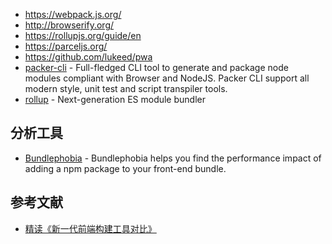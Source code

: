- https://webpack.js.org/
- http://browserify.org/
- https://rollupjs.org/guide/en
- https://parceljs.org/
- https://github.com/lukeed/pwa
- [packer-cli](https://github.com/yohangz/packer-cli) - Full-fledged CLI tool to generate and package node modules compliant with Browser and NodeJS. Packer CLI support all modern style, unit test and script transpiler tools.
- [rollup](https://github.com/rollup/rollup) - Next-generation ES module bundler

## 分析工具

- [Bundlephobia]( https://bundlephobia.com/ ) -  Bundlephobia helps you find the performance impact of adding a npm package to your front-end bundle. 

## 参考文献

- [精读《新一代前端构建工具对比》](https://segmentfault.com/a/1190000040010523?_ea=131700627)
